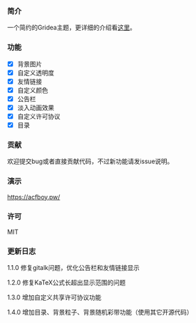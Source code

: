 ### 简介

一个简约的Gridea主题，更详细的介绍看[这里](https://acfboy.pw/Aileron/)。


### 功能

- [x] 背景图片
- [x] 自定义透明度
- [x] 友情链接
- [x] 自定义颜色
- [x] 公告栏
- [x] 淡入动画效果
- [x] 自定义许可协议
- [x] 目录

### 贡献

欢迎提交bug或者直接贡献代码，不过新功能请发issue说明。

### 演示

<https://acfboy.pw/>

### 许可

MIT

### 更新日志

1.1.0 修复gitalk问题，优化公告栏和友情链接显示

1.2.0 修复KaTeX公式长超出显示范围的问题

1.3.0 增加自定义共享许可协议功能

1.4.0 增加目录、背景粒子、背景随机彩带功能（使用其它开源代码）


